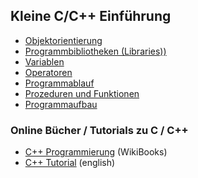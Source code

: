 ## Kleine C/C++ Einführung

* [Objektorientierung](12-Objektorientierung.md)
* [Programmbibliotheken (Libraries))](13-Libraries.md)
* [Variablen](14-Variablen.md)
* [Operatoren](15-Operatoren.md)
* [Programmablauf](16-Programmablauf.md)
* [Prozeduren und Funktionen](17-ProzedurenundFunktionen.md)
* [Programmaufbau](18-Programmaufbau.md)

### Online Bücher / Tutorials zu C / C++ 

*   [C++ Programmierung](http://de.wikibooks.org/wiki/C%2B%2B-Programmierung) (WikiBooks)
*   [C++ Tutorial](http://www.cplusplus.com/doc/tutorial/) (english)